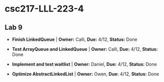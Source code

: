 # csc217-LLL-223-4

## Lab 9

* **Finish LinkedQueue** | **Owner:** Calli, **Due:** 4/12, **Status:** Done

* **Test ArrayQueue and LinkedQueue** | **Owner:** Calli, **Due:** 4/12, **Status:** Done

* **Implement and test waitlist** | **Owner:** Daniel, **Due:** 4/12, **Status:** Done

* **Optimize AbstractLinkedList** | **Owner:** Owen, **Due:** 4/12, **Status:** Done

